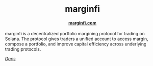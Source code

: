 <div align="center">
  <h1>marginfi</h1>

  <h4>
    <a href="https://marginfi.com/">marginfi.com</a>
  </h4>
</div>

marginfi is a decentralized portfolio margining protocol for trading on Solana. The protocol gives traders a unified account to access margin, compose a portfolio, and improve capital efficiency across underlying trading protocols.

[_Docs_](https://mrgnlabs.github.io/marginfi-sdk/)

